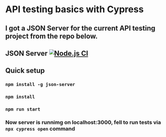 # API testing basics with Cypress

## I got a JSON Server for the current API testing project from the repo below.

## JSON Server [![Node.js CI](https://github.com/typicode/json-server/actions/workflows/node.js.yml/badge.svg?branch=master)](https://github.com/typicode/json-server/actions/workflows/node.js.yml)

## Quick setup

### `npm install -g json-server`

### `npm install`

### `npm run start`

### Now server is runnimg on localhost:3000, fell to run tests via `npx cypress open` command
